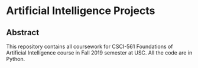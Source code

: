 # Artificial Intelligence Projects

## Abstract
This repository contains all coursework for CSCI-561 Foundations of Artificial Intelligence course in Fall 2019 semester at USC.
All the code are in Python.
